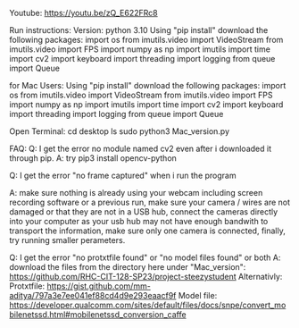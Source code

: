 Youtube: https://youtu.be/zQ_E622FRc8

Run instructions:
Version: python 3.10
Using "pip install" download the following packages: 
import os
from imutils.video import VideoStream
from imutils.video import FPS
import numpy as np
import imutils
import time
import cv2
import keyboard
import threading
import logging
from queue import Queue

for Mac Users: 
Using "pip install" download the following packages: 
import os
from imutils.video import VideoStream
from imutils.video import FPS
import numpy as np
import imutils
import time
import cv2
import keyboard
import threading
import logging
from queue import Queue

Open Terminal:
cd desktop 
ls 
sudo python3 Mac_version.py

FAQ: 
Q: I get the error no module named cv2 even after i downloaded it through pip.
A: try pip3 install opencv-python

Q: I get the error "no frame captured" when i run the program

A: make sure nothing is already using your webcam including screen recording software or a previous run, make sure your camera / wires are not damaged or that they are not in a USB hub, connect the cameras directly into your computer as your usb hub may not have enough bandwith to transport the information, make sure only one camera is connected, finally, try running smaller perameters. 

Q: I get the error "no protxtfile found" or "no model files found" or both
A: download the files from the directory here under "Mac_version": https://github.com/RHC-CIT-128-SP23/project-steezystudent 
Alternativly: 
Protxtfile: https://gist.github.com/mm-aditya/797a3e7ee041ef88cd4d9e293eaacf9f
Model file: https://developer.qualcomm.com/sites/default/files/docs/snpe/convert_mobilenetssd.html#mobilenetssd_conversion_caffe






